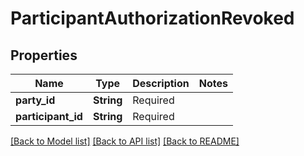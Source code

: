 # ParticipantAuthorizationRevoked

## Properties

Name | Type | Description | Notes
------------ | ------------- | ------------- | -------------
**party_id** | **String** | Required | 
**participant_id** | **String** | Required | 

[[Back to Model list]](../README.md#documentation-for-models) [[Back to API list]](../README.md#documentation-for-api-endpoints) [[Back to README]](../README.md)


